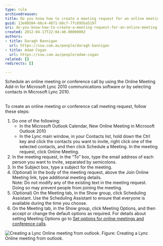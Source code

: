 ```yaml
---
type: rule
archivedreason: 
title: Do you know how to create a meeting request for an online meeting or conference call?
guid: 13e00504-66c4-4871-b6c7-7fc695ba5197
uri: do-you-know-how-to-create-a-meeting-request-for-an-online-meeting-or-conference-call
created: 2012-04-17T22:04:40.0000000Z
authors:
- title: Daragh Bannigan
  url: https://ssw.com.au/people/daragh-bannigan
- title: Adam Cogan
  url: https://ssw.com.au/people/adam-cogan
related: []
redirects: []

---
```



Schedule an online meeting or conference call by using the Online Meeting Add-in for Microsoft Lync 2010 communications software or by selecting contacts in Microsoft Lync 2010. 
<br><excerpt class='endintro'></excerpt><br>
<p>To create an online meeting or conference call meeting request, follow these steps&#58; </p>
<ol>
<li>Do one of the following&#58;
<ul>
<li>In the Microsoft Outlook Calendar, New Online Meeting in Microsoft Outlook 2010</li>
<li>In the Lync main window, in your Contacts list, hold down the Ctrl key and click the contacts you want to invite, right click one of the selected contacts, and then click Schedule a Meeting. In the meeting request, click Online Meeting.</li>
</ul>
</li>
<li>In the meeting request, in the “To” box, type the email address of each person you want to invite, separated by semicolons.</li>
<li>In the Subject box, type a subject for the meeting.</li>
<li>(Optional) In the body of the meeting request, above the Join Online Meeting link, type additional meeting details. <br>
Note&#58; Do not modify any of the existing text in the meeting request. Doing so may prevent people from joining the meeting.</li>
<li>(Optional) On the Meeting tab, in the Show group, click Scheduling Assistant. Use the Scheduling Assistant to ensure that everyone is available during the time you choose.</li>
<li>On the Meeting tab, in the Show group, click Meeting Options, and then accept or change the default options as required. For details about setting Meeting Options go to <a target="_blank" href="http&#58;//office.microsoft.com/en-us/communicator-help/set-options-for-online-meetings-and-conference-calls-HA102000107.aspx?CTT=5&amp;origin=HA101990914">Set options for online meetings and conference calls</a>.</li>
</ol>

<img src="/ITAndNetworking/Rules-to-Better-Lync/PublishingImages/lync-online-meeting.jpg" alt="Creating a Lync Online meeting from outlook." class="ms-rteCustom-ImageArea" />
<span class="ms-rteCustom-FigureNormal">Figure&#58; Creating a Lync Online meeting from outlook.</span>


